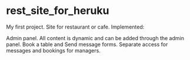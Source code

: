 # rest_site_for_heruku
My first project. Site for restaurant or cafe. Implemented:

Admin panel.
All content is dynamic and can be added through the admin panel.
Book a table and Send message forms.
Separate access for messages and bookings for managers.
